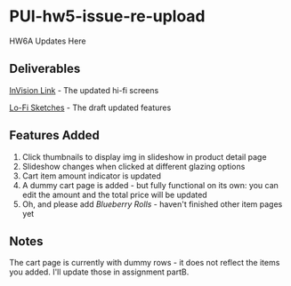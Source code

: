 # PUI-hw5-issue-re-upload
HW6A Updates Here
## Deliverables
[InVision Link](https://projects.invisionapp.com/prototype/ck0udh7lz0030we0178ca3nly/play) - The updated hi-fi screens 

[Lo-Fi Sketches](https://documentcloud.adobe.com/link/track?uri=urn:aaid:scds:US:1acffbaf-d3f2-4985-96ed-23891c565eaa) - The draft updated features 

## Features Added
1. Click thumbnails to display img in slideshow in product detail page
2. Slideshow changes when clicked at different glazing options
3. Cart item amount indicator is updated
4. A dummy cart page is added - but fully functional on its own: you can edit the amount and the total price will be updated
5. Oh, and please add *Blueberry Rolls* - haven't finished other item pages yet

## Notes
The cart page is currently with dummy rows - it does not reflect the items you added. I'll update those in assignment partB.

